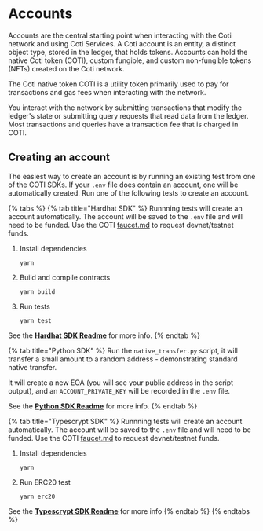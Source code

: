 # Accounts

Accounts are the central starting point when interacting with the Coti network and using Coti Services. A Coti account is an entity, a distinct object type, stored in the ledger, that holds tokens. Accounts can hold the native Coti token (COTI), custom fungible, and custom non-fungible tokens (NFTs) created on the Coti network.

The Coti native token COTI is a utility token primarily used to pay for transactions and gas fees when interacting with the network.&#x20;

You interact with the network by submitting transactions that modify the ledger's state or submitting query requests that read data from the ledger. Most transactions and queries have a transaction fee that is charged in COTI.

## Creating an account

The easiest way to create an account is by running an existing test from one of the COTI SDKs. If your `.env` file does contain an account, one will be automatically created. Run one of the following tests to create an account.

{% tabs %}
{% tab title="Hardhat SDK" %}
Runnning tests will create an account automatically. The account will be saved to the `.env` file and will need to be funded. Use the COTI [faucet.md](../../readme/coti-token-contracts/faucet.md "mention") to request devnet/testnet funds.

1.  Install dependencies

    ```
    yarn
    ```
2.  Build and compile contracts

    ```
    yarn build
    ```
3.  Run tests

    ```
    yarn test
    ```

See the [**Hardhat SDK Readme**](https://github.com/coti-io/confidentiality-contracts?tab=readme-ov-file#hardhat-confidential-contracts---usage) for more info.
{% endtab %}

{% tab title="Python SDK" %}
Run the `native_transfer.py` script, it will transfer a small amount to a random address - demonstrating standard native transfer.

It will create a new EOA (you will see your public address in the script output), and an `ACCOUNT_PRIVATE_KEY` will be recorded in the `.env` file.

See the [**Python SDK Readme**](https://github.com/coti-io/coti-sdk-python) for more info.
{% endtab %}

{% tab title="Typescrypt SDK" %}
Runnning tests will create an account automatically. The account will be saved to the `.env` file and will need to be funded. Use the COTI [faucet.md](../../readme/coti-token-contracts/faucet.md "mention") to request devnet/testnet funds.

1.  Install dependencies

    ```
    yarn
    ```
2.  Run ERC20 test

    ```
    yarn erc20
    ```

See the [**Typescrypt SDK Readme**](https://github.com/coti-io/coti-sdk-typescript) for more info
{% endtab %}
{% endtabs %}

